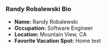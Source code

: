 ### Randy Robalewski Bio ###
- **Name:** Randy Robalewski
- **Occupation:** Software Engineer
- **Location:** Mountain View, CA
- **Favorite Vacation Spot:** Home test
